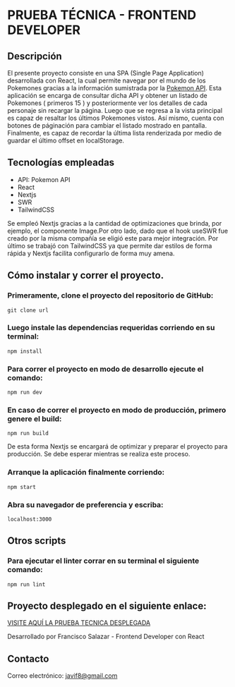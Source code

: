 # PRUEBA TÉCNICA - FRONTEND DEVELOPER

## Descripción

El presente proyecto consiste en una SPA (Single Page Application)
desarrollada con React, la cual permite navegar por el mundo de los Pokemones gracias
a la información sumistrada por la [Pokemon API](https://pokeapi.co/).
Esta aplicación se encarga de consultar dicha API y obtener un listado de Pokemones ( primeros 15 ) y posteriormente ver los detalles de cada personaje sin recargar la página. Luego que se regresa a la vista principal es capaz de resaltar los últimos Pokemones vistos.
Así mismo, cuenta con botones de páginación para cambiar el listado mostrado en pantalla.
Finalmente, es capaz de recordar la última lista renderizada por medio de guardar el último offset
en localStorage.

## Tecnologías empleadas

- API: Pokemon API
- React
- Nextjs
- SWR
- TailwindCSS

Se empleó Nextjs gracias a la cantidad de optimizaciones que brinda, por ejemplo, el componente Image.Por otro lado, dado que el hook useSWR fue creado por la misma compañía se eligió este para mejor integración. Por último se trabajó con TailwindCSS ya que permite dar estilos de forma rápida y Nextjs facilita configurarlo de forma muy amena.

## Cómo instalar y correr el proyecto.

### Primeramente, clone el proyecto del repositorio de GitHub:

```
git clone url
```

### Luego instale las dependencias requeridas corriendo en su terminal:

```
npm install
```

### Para correr el proyecto en modo de desarrollo ejecute el comando:

```
npm run dev
```

### En caso de correr el proyecto en modo de producción, primero genere el build:

```
npm run build
```

De esta forma Nextjs se encargará de optimizar y preparar el proyecto para producción. Se debe esperar mientras se realiza este proceso.

### Arranque la aplicación finalmente corriendo:

```
npm start
```

### Abra su navegador de preferencia y escriba:

```
localhost:3000
```

## Otros scripts

### Para ejecutar el linter corrar en su terminal el siguiente comando:

```
npm run lint
```

## Proyecto desplegado en el siguiente enlace:

[VISITE AQUÍ LA PRUEBA TECNICA DESPLEGADA](https://prueba-tecnica-jr-frontend.vercel.app/)

Desarrollado por Francisco Salazar - Frontend Developer con React

## Contacto

Correo electrónico: javif8@gmail.com
